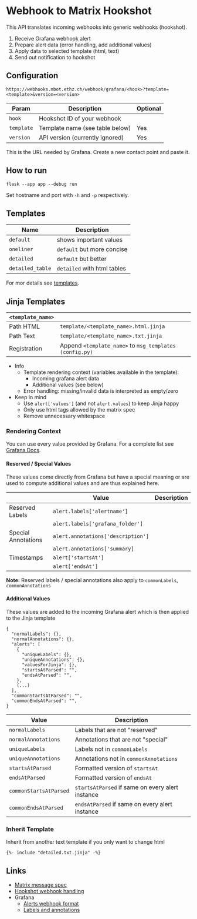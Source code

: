 # Webhook to Matrix Hookshot

This API translates incoming webhooks into generic webhooks (hookshot).

1. Receive Grafana webhook alert
2. Prepare alert data (error handling, add additional values)
3. Apply data to selected template (html, text)
4. Send out notification to hookshot

## Configuration

`https://webhooks.mbot.ethz.ch/webhook/grafana/<hook>?template=<template>&version=<version>`

| Param      | Description                     | Optional |
| ---------- | ------------------------------- | -------- |
| `hook`     | Hookshot ID of your webhook     |          |
| `template` | Template name (see table below) | Yes      |
| `version`  | API version (currently ignored) | Yes      |

This is the URL needed by Grafana. Create a new contact point and paste it.

## How to run

`flask --app app --debug run`

Set hostname and port with `-h` and `-p` respectively.

## Templates

| Name             | Description                 |
| ---------------- | --------------------------- |
| `default`        | shows important values      |
| `oneliner`       | `default` but more concise  |
| `detailed`       | `default` but better        |
| `detailed_table` | `detailed` with html tables |

For mor details see [templates](/templates.md).

## Jinja Templates

| `<template_name>` |                                                           |
| ----------------- | --------------------------------------------------------- |
| Path HTML         | `template/<template_name>.html.jinja`                     |
| Path Text         | `template/<template_name>.txt.jinja`                      |
| Registration      | Append `<template_name>` to `msg_templates` `(config.py)` |

- Info
  - Template rendering context (variables available in the template):
    - Incoming grafana alert data
    - Additional values (see below)
  - Error handling: missing/invalid data is interpreted as empty/zero
- Keep in mind
  - Use `alert['values']` (and not `alert.values`) to keep Jinja happy
  - Only use html tags allowed by the matrix spec
  - Remove unnecessary whitespace

### Rendering Context

You can use every value provided by Grafana. For a complete list see [Grafana Docs](https://grafana.com/docs/grafana/latest/alerting/configure-notifications/manage-contact-points/integrations/webhook-notifier/).

#### Reserved / Special Values

These values come directly from Grafana but have a special meaning or are used to
compute additional values and are thus explained here.

|                     | Value                              | Description |
| ------------------- | ---------------------------------- | ----------- |
| Reserved Labels     | `alert.labels['alertname']`        |             |
|                     | `alert.labels['grafana_folder']`   |             |
| Special Annotations | `alert.annotations['description']` |             |
|                     | `alert.annotations['summary]`      |             |
| Timestamps          | `alert['startsAt']`                |             |
|                     | `alert['endsAt']`                  |             |

**Note:** Reserved labels / special annotations also apply to `commonLabels`, `commonAnnotations`

#### Additional Values

These values are added to the incoming Grafana alert which is then applied to the Jinja template

```jsonc
{
  "normalLabels": {},
  "normalAnnotations": {},
  "alerts": [
    {
      "uniqueLabels": {},
      "uniqueAnnotations": {},
      "valuesForJinja": {},
      "startsAtParsed": "",
      "endsAtParsed": "",
    },
    (...)
  ],
  "commonStartsAtParsed": "",
  "commonEndsAtParsed": "",
}
```

| Value                  | Description                                      |
| ---------------------- | ------------------------------------------------ |
| `normalLabels`         | Labels that are not "reserved"                   |
| `normalAnnotations`    | Annotations that are not "special"               |
| `uniqueLabels`         | Labels not in `commonLabels`                     |
| `uniqueAnnotations`    | Annotations not in `commonAnnotations`           |
| `startsAtParsed`       | Formatted version of `startsAt`                  |
| `endsAtParsed`         | Formatted version of `endsAt`                    |
| `commonStartsAtParsed` | `startsAtParsed` if same on every alert instance |
| `commonEndsAtParsed`   | `endsAtParsed` if same on every alert instance   |

### Inherit Template

Inherit from another text template if you only want to change html

```jinja
{%- include "detailed.txt.jinja" -%}
```

## Links

- [Matrix message spec](https://spec.matrix.org/latest/client-server-api/#mroommessage-msgtypes)
- [Hookshot webhook handling](https://matrix-org.github.io/matrix-hookshot/latest/setup/webhooks.html#webhook-handling)
- Grafana
  - [Alerts webhook format](https://grafana.com/docs/grafana/latest/alerting/configure-notifications/manage-contact-points/integrations/webhook-notifier/)
  - [Labels and annotations](https://grafana.com/docs/grafana/next/alerting/fundamentals/alert-rules/annotation-label/)
